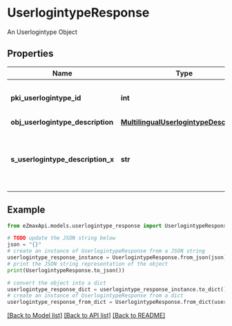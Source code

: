 # UserlogintypeResponse

An Userlogintype Object

## Properties

Name | Type | Description | Notes
------------ | ------------- | ------------- | -------------
**pki_userlogintype_id** | **int** | The unique ID of the Userlogintype  Valid values:  |Value|Description|Detail| |-|-|-| |1|**Email Only**|The Ezsignsigner will receive a secure link by email| |2|**Email and phone or SMS**|The Ezsignsigner will receive a secure link by email and will need to authenticate using SMS or Phone call. **Additional fee applies**| |3|**Email and secret question**|The Ezsignsigner will receive a secure link by email and will need to authenticate using a predefined question and answer| |4|**In person only**|The Ezsignsigner will only be able to sign \&quot;In-Person\&quot; and there won&#39;t be any authentication. No email will be sent for invitation to sign. Make sure you evaluate the risk of signature denial and at minimum, we recommend you use a handwritten signature type| |5|**In person with phone or SMS**|The Ezsignsigner will only be able to sign \&quot;In-Person\&quot; and will need to authenticate using SMS or Phone call. No email will be sent for invitation to sign. **Additional fee applies**| |6|**Embedded**|The Ezsignsigner will only be able to sign in the embedded solution. No email will be sent for invitation to sign. **Additional fee applies**|   |7|**Embedded with phone or SMS**|The Ezsignsigner will only be able to sign in the embedded solution and will need to authenticate using SMS or Phone call. No email will be sent for invitation to sign. **Additional fee applies**|   |8|**No validation**|The Ezsignsigner will not receive an email and won&#39;t have to validate his connection using 2 factor. **Additional fee applies**|      |9|**Sms only**|The Ezsignsigner will not receive an email but will will need to authenticate using SMS. **Additional fee applies**|      | 
**obj_userlogintype_description** | [**MultilingualUserlogintypeDescription**](MultilingualUserlogintypeDescription.md) |  | 
**s_userlogintype_description_x** | **str** | The description of the Userlogintype in the language of the requester | 

## Example

```python
from eZmaxApi.models.userlogintype_response import UserlogintypeResponse

# TODO update the JSON string below
json = "{}"
# create an instance of UserlogintypeResponse from a JSON string
userlogintype_response_instance = UserlogintypeResponse.from_json(json)
# print the JSON string representation of the object
print(UserlogintypeResponse.to_json())

# convert the object into a dict
userlogintype_response_dict = userlogintype_response_instance.to_dict()
# create an instance of UserlogintypeResponse from a dict
userlogintype_response_from_dict = UserlogintypeResponse.from_dict(userlogintype_response_dict)
```
[[Back to Model list]](../README.md#documentation-for-models) [[Back to API list]](../README.md#documentation-for-api-endpoints) [[Back to README]](../README.md)


